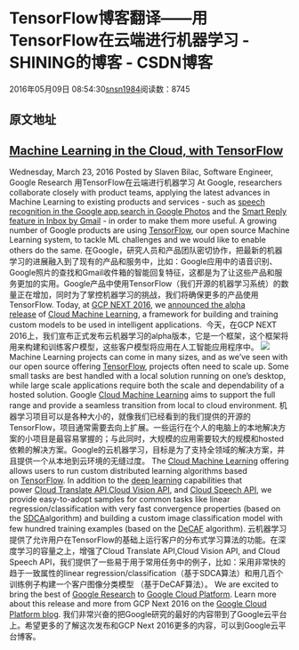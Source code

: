# TensorFlow博客翻译——用TensorFlow在云端进行机器学习 - SHINING的博客 - CSDN博客
2016年05月09日 08:54:30[snsn1984](https://me.csdn.net/snsn1984)阅读数：8745
## 原文地址
## [Machine Learning in the Cloud, with TensorFlow](http://googleresearch.blogspot.jp/2016/03/machine-learning-in-cloud-with.html)
Wednesday, March 23, 2016
Posted by Slaven Bilac, Software Engineer, Google Research
用TensorFlow在云端进行机器学习
At Google, researchers collaborate closely with product teams, applying the latest advances in Machine Learning to existing products and services - such as [speech recognition in the Google app](http://googleresearch.blogspot.com/2015/09/google-voice-search-faster-and-more.html),[search in Google Photos](http://googleresearch.blogspot.com/2013/06/improving-photo-search-step-across.html) and the [Smart Reply feature in Inbox by Gmail](http://googleresearch.blogspot.com/2015/11/computer-respond-to-this-email.html) - in order to make them more useful. A growing number of Google products are using [TensorFlow](https://www.tensorflow.org/), our open source Machine Learning system, to tackle ML challenges and we would like to enable others do the same.
在Google，研究人员和产品团队密切协作，把最新的机器学习的进展融入到了现有的产品和服务中，比如：Google应用中的语音识别、Google照片的查找和Gmail收件箱的智能回复特征，这都是为了让这些产品和服务更加的实用。Google产品中使用TensorFlow（我们开源的机器学习系统）的数量正在增加，同时为了掌控机器学习的挑战，我们将确保更多的产品使用TensorFlow.
Today, at [GCP NEXT 2016](https://cloudplatformonline.com/NEXT2016.html), we [announced the alpha release](https://cloudplatform.googleblog.com/2016/03/Google-takes-Cloud-Machine-Learning-service-mainstream.html) of [Cloud Machine Learning](https://cloud.google.com/products/machine-learning), a framework for building and training custom models to be used in intelligent applications. 
今天，在GCP NEXT 2016上，我们宣布正式发布云机器学习的alpha版本，它是一个框架，这个框架将用来构建和训练客户模型，这些客户模型将应用在人工智能应用程序中。
![](https://3.bp.blogspot.com/-ySmp6NANwB4/VvLGkyVAQJI/AAAAAAAAA8c/iMeTQoMEM70YwLuUpqpYN100L85506N7Q/s320/image00.png)
Machine Learning projects can come in many sizes, and as we’ve seen with our open source offering [TensorFlow](https://www.tensorflow.org/), projects often need to scale up. Some small tasks are best handled with a local solution running on one’s desktop, while large scale applications require both the scale and dependability of a hosted solution. Google [Cloud Machine Learning](https://cloud.google.com/products/machine-learning) aims to support the full range and provide a seamless transition from local to cloud environment.
机器学习项目可以是各种大小的，就像我们已经看到的我们提供的开源的TensorFlow，项目通常需要去向上扩展。一些运行在个人的电脑上的本地解决方案的小项目是最容易掌握的；与此同时，大规模的应用需要较大的规模和hosted依赖的解决方案。Google的云机器学习，目标是为了支持全领域的解决方案，并且提供一个从本地到云环境的无缝过度。
The [Cloud Machine Learning](https://cloud.google.com/products/machine-learning) offering allows users to run custom distributed learning algorithms based on [TensorFlow](https://www.tensorflow.org/). In addition to the [deep learning](https://en.wikipedia.org/wiki/Deep_learning) capabilities that power [Cloud Translate API](http://cloud.google.com/translate),[Cloud Vision API](https://cloud.google.com/vision/), and [Cloud Speech API](https://cloud.google.com/speech/), we provide easy-to-adopt samples for common tasks like linear regression/classification with very fast convergence properties (based on the [SDCA](http://arxiv.org/abs/1211.2717)algorithm) and building a custom image classification model with few hundred training examples (based on the [DeCAF](http://arxiv.org/pdf/1310.1531v1.pdf) algorithm).
云机器学习提供了允许用户在TensorFlow的基础上运行客户的分布式学习算法的功能。在深度学习的容量之上，增强了Cloud Translate API,Cloud Vision API, and Cloud Speech API，我们提供了一些易于用于常用任务中的例子，比如：采用非常快的趋于一致属性的linear regression/classification（基于SDCA算法）和用几百个训练例子构建一个客户图像分类模型
（基于DeCAF算法）。
We are excited to bring the best of [Google Research](https://research.google.com/) to [Google Cloud Platform](https://cloud.google.com/). Learn more about this release and more from GCP Next 2016 on the [Google Cloud Platform blog](https://cloudplatform.googleblog.com/2016/03/Google-takes-Cloud-Machine-Learning-service-mainstream.html).
我们非常兴奋的把Google研究的最好的内容带到了Google云平台上。希望更多的了解这次发布和GCP Next 2016更多的内容，可以到Google云平台博客。
